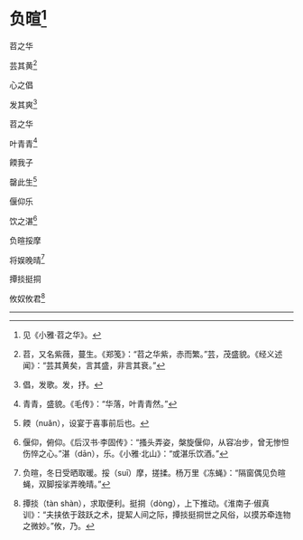    

# 负暄[^1]

苕之华

芸其黄[^2]

心之倡

发其爽[^3]

苕之华

叶青青[^4]

餪我子

罄此生[^5]

偃仰乐

饮之湛[^6]

负暄挼摩

将娱晚晴[^7]

撢掞挺挏

攸奴攸君[^8]

* * *

[^1]: 见《小雅·苕之华》。
[^2]: 苕，又名紫薇，蔓生。《郑笺》：“苕之华紫，赤而繁。”芸，茂盛貌。《经义述闻》：“芸其黄矣，言其盛，非言其衰。”
[^3]: 倡，发歌。发，抒。
[^4]: 青青，盛貌。《毛传》：“华落，叶青青然。”
[^5]: 餪（nuǎn），设宴于喜事前后也。
[^6]: 偃仰，俯仰。《后汉书·李固传》：“搔头弄姿，槃旋偃仰，从容冶步，曾无惨怛伤悴之心。”湛（dān），乐。《小雅·北山》：“或湛乐饮酒。”
[^7]: 负暄，冬日受晒取暖。挼（suī）摩，搓揉。杨万里《冻蝇》：“隔窗偶见负暄蝇，双脚挼挲弄晚晴。”
[^8]: 撢掞（tàn shàn），求取便利。挺挏（dòng），上下推动。《淮南子·俶真训》：“夫挟依于跂跃之术，提絜人间之际，撢掞挺挏世之风俗，以摸苏牵连物之微妙。”攸，乃。
